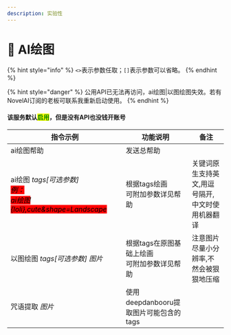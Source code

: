 ```yaml
---
description: 实验性
---
```


# 🧪 AI绘图

{% hint style="info" %}
`<>`表示参数任取；`[]`表示参数可以省略。
{% endhint %}

{% hint style="danger" %}
公用API已无法再访问，ai绘图|以图绘图失效。若有NovelAI订阅的老板可联系我重新启动使用。
{% endhint %}

#### 该服务默认<mark style="color:green;">启用</mark>，但是没有API也没钱开账号

<table><thead><tr><th width="252">指令示例</th><th>功能说明</th><th>备注</th></tr></thead><tbody><tr><td>ai绘图帮助</td><td>发送总帮助</td><td></td></tr><tr><td>ai绘图 <em>tags[可选参数]</em><br><em><mark style="background-color:red;">例：</mark></em><br><em><mark style="background-color:red;">ai绘图 {loli},cute&#x26;shape=Landscape</mark></em></td><td>根据tags绘画<br>可附加参数详见帮助</td><td>关键词原生支持英文,用逗号隔开,中文时使用机器翻译</td></tr><tr><td>以图绘图 <em>tags[可选参数] 图片</em></td><td>根据tags在原图基础上绘画<br>可附加参数详见帮助</td><td>注意图片尽量小分辨率,不然会被狠狠地压缩</td></tr><tr><td>咒语提取 <em>图片</em></td><td>使用deepdanbooru提取图片可能包含的tags</td><td></td></tr></tbody></table>
